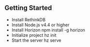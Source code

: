 ## Getting Started

- Install RethinkDB
- Install Node.js v4.4 or higher
- Install Horizon
        npm install -g horizon
- Initialize project
        hz init
- Start the server
        hz serve
